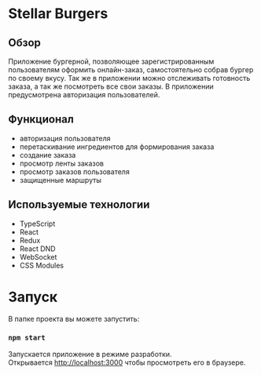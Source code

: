 # Stellar Burgers

## Обзор
Приложение бургерной, позволяющее зарегистрированным пользователям оформить онлайн-заказ, самостоятельно собрав бургер по своему вкусу. Так же в приложении можно отслеживать готовность заказа, а так же посмотреть все свои заказы. В приложении предусмотрена авторизация пользователей. 

## Функционал
* авторизация пользователя
* перетаскивание ингредиентов для формирования заказа
* создание заказа
* просмотр ленты заказов
* просмотр заказов пользователя
* защищенные маршруты

## Используемые технологии
* TypeScript
* React
* Redux
* React DND
* WebSocket
* CSS Modules

# Запуск

В папке проекта вы можете запустить:
### `npm start`
Запускается приложение в режиме разработки.\
Открывается [http://localhost:3000](http://localhost:3000) чтобы просмотреть его в браузере.


